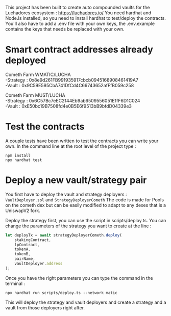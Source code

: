 This project has been built to create auto compounded vaults for the Luchadores ecosystem : https://luchadores.io/
You need hardhat and NodeJs installed, so you need to install hardhat to test/deploy the contracts.
You'll also have to add a .env file with your own keys, the .env.example contains the keys that needs be replaced with your own.

# Smart contract addresses already deployed

Cometh Farm WMATIC/LUCHA  
-Strategy : 0x8e9d261FB991935917cbcb0945168908461419A7  
-Vault : 0x9C59E595CbA741DfCd4C66743652afFfB059c258

Cometh Farm MUST/LUCHA  
-Strategy : 0x6C57Bc7eEC2144Eb9ab6509556051E1fF6D1C024  
-Vault : 0xE50bc19B7508fd4e0B5E6f9513bB9bfdD04339e3

# Test the contracts

A couple tests have been written to test the contracts you can write your own.
In the command line at the root level of the project type :

```shell
npm install
npx hardhat test
```

# Deploy a new vault/strategy pair

You first have to deploy the vault and strategy deployers : `VaultDeployer.sol` and `StrategyDeployerCometh`
The code is made for Pools on the cometh dex but can be easily modified to adapt to any dexes that is a UniswapV2 fork.

Deploy the strategy first, you can use the script in scripts/deploy.ts.
You can change the parameters of the strategy you want to create at the line :

```javascript
let deployTx = await strategyDeployerCometh.deploy(
    stakingContract,
    lpContract,
    tokenA,
    tokenB,
    pairName,
    vaultDeployer.address
);
```

Once you have the right parameters you can type the command in the terminal :

```shell
npx hardhat run scripts/deploy.ts --network matic
```

This will deploy the strategy and vault deployers and create a strategy and a vault from those deployers right after.
